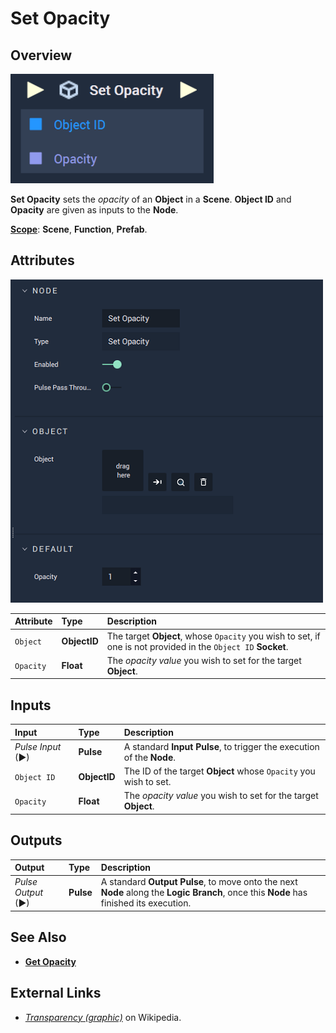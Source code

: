 # Set Opacity

## Overview

![The Set Opacity Node.](../../../.gitbook/assets/setopacityupdatedimage.png)

**Set Opacity** sets the _opacity_ of an **Object** in a **Scene**. **Object ID** and **Opacity** are given as inputs to the **Node**.

[**Scope**](../../overview.md#scopes): **Scene**, **Function**, **Prefab**.

## Attributes

![The Set Opacity Node Attributes.](../../../.gitbook/assets/node-set-opacity-attr.png)

| Attribute | Type | Description |
| :--- | :--- | :--- |
| `Object` | **ObjectID** | The target **Object**, whose `Opacity` you wish to set, if one is not provided in the `Object ID` **Socket**. |
| `Opacity` | **Float** | The _opacity value_ you wish to set for the target **Object**. |

## Inputs

| Input | Type | Description |
| :--- | :--- | :--- |
| _Pulse Input_ \(►\) | **Pulse** | A standard **Input Pulse**, to trigger the execution of the **Node**. |
| `Object ID` | **ObjectID** | The ID of the target **Object** whose `Opacity` you wish to set. |
| `Opacity` | **Float** | The _opacity value_ you wish to set for the target **Object**. |

## Outputs

| Output | Type | Description |
| :--- | :--- | :--- |
| _Pulse Output_ \(►\) | **Pulse** | A standard **Output Pulse**, to move onto the next **Node** along the **Logic Branch**, once this **Node** has finished its execution. |

## See Also

* [**Get Opacity**](get-opacity.md)

## External Links

* [_Transparency \(graphic\)_](https://en.wikipedia.org/wiki/Transparency_%28graphic%29) on Wikipedia.

